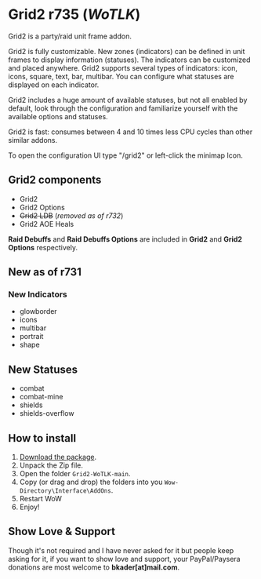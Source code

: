 # Grid2 r735 (_WoTLK_)

Grid2 is a party/raid unit frame addon.

Grid2 is fully customizable. New zones (indicators) can be defined in unit frames to display information (statuses). The indicators can be customized and placed anywhere. Grid2 supports several types of indicators: icon, icons, square, text, bar, multibar. You can configure what statuses are displayed on each indicator.

Grid2 includes a huge amount of available statuses, but not all enabled by default, look through the configuration and familiarize yourself with the available options and statuses.

Grid2 is fast: consumes between 4 and 10 times less CPU cycles than other similar addons.

To open the configuration UI type "/grid2" or left-click the minimap Icon.


## Grid2 components

* Grid2
* Grid2 Options
* ~~Grid2 LDB~~ (_removed as of r732_)
* Grid2 AOE Heals

**Raid Debuffs** and **Raid Debuffs Options** are included in **Grid2** and **Grid2 Options** respectively.

## New as of r731

### New Indicators

* glowborder
* icons
* multibar
* portrait
* shape

## New Statuses

* combat
* combat-mine
* shields
* shields-overflow

## How to install

1. [Download the package](https://github.com/bkader/Grid2-WoTLK/archive/refs/heads/main.zip).
2. Unpack the Zip file.
3. Open the folder `Grid2-WoTLK-main`.
4. Copy (or drag and drop) the folders into you `Wow-Directory\Interface\AddOns`.
5. Restart WoW
6. Enjoy!

## Show Love & Support

Though it's not required and I have never asked for it but people keep asking for it, if you want to show love and support, your PayPal/Paysera donations are most welcome to **bkader[at]mail.com**.

